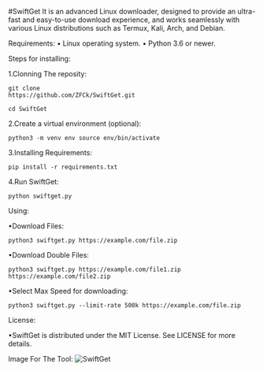 #SwiftGet
It is an advanced Linux downloader, designed to provide an ultra-fast and easy-to-use download experience, and works seamlessly with various Linux distributions such as Termux, Kali, Arch, and Debian.

Requirements:
• Linux operating system.
• Python 3.6 or newer.

Steps for installing:

1.Clonning The reposity:

    git clone
    https://github.com/ZFCk/SwiftGet.git

    cd SwiftGet

2.Create a virtual environment (optional):

    python3 -m venv env source env/bin/activate

3.Installing Requirements:

    pip install -r requirements.txt
    
4.Run SwiftGet:

    python swiftget.py

Using:

•Download Files:
    
    python3 swiftget.py https://example.com/file.zip
    
•Download Double Files:
    
    python3 swiftget.py https://example.com/file1.zip https://example.com/file2.zip
    
•Select Max Speed for downloading:
    
    python3 swiftget.py --limit-rate 500k https://example.com/file.zip

License:

•SwiftGet is distributed under the MIT License.  See LICENSE for more details.

Image For The Tool:
![SwiftGet](https://github.com/ZFCk439/SwiftGet/assets/172911108/3dcdc8be-b5e8-4b00-8807-1c7bf9a5c52e)

